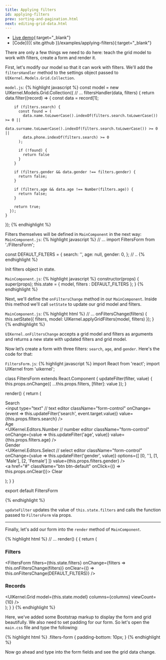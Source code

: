 ```yaml
---
title: Applying filters
id: applying-filters
prev: sorting-and-pagination.html
next: editing-grid-data.html
---
```

* [Live demo](/examples/applying-filters/){:target="_blank"}
* [Code]({{ site.github }}/examples/applying-filters){:target="_blank"}

There are only a few things we need to do here: teach the grid model to work with filters, create a form and render it.

First, let's modify our model so that it can work with filters. We'll add the `filtersHandler` method to the settings
object passed to `UIKernel.Models.Grid.Collection`.


`model.js`:
{% highlight javascript %}
const model = new UIKernel.Models.Grid.Collection({
  // ...
  filtersHandler(data, filters) {
      return data.filter((record) => {
        const data = record[1];

        if (filters.search) {
          const found = (
            data.name.toLowerCase().indexOf(filters.search.toLowerCase()) >= 0 ||
            data.surname.toLowerCase().indexOf(filters.search.toLowerCase()) >= 0 ||
            data.phone.indexOf(filters.search) >= 0
          );

          if (!found) {
            return false
          }
        }

        if (filters.gender && data.gender !== filters.gender) {
          return false;
        }

        if (filters.age && data.age !== Number(filters.age)) {
          return false;
        }

        return true;
      });
    }
});
{% endhighlight %}

Filters themselves will be defined in `MainComponent` in the next way:
 `MainComponent.js`:
 {% highlight javascript %}
 // ...
 import FiltersForm from './FiltersForm';

 const DEFAULT_FILTERS = {
   search: '',
   age: null,
   gender: 0,
 };
 // ..
  {% endhighlight %}

Init filters object in state.

`MainComponent.js`:
{% highlight javascript %}
 constructor(props) {
    super(props);
    this.state = {
      model,
      filters : DEFAULT_FILTERS
    };
  }
{% endhighlight %}


Next, we'll define the `onFiltersChange` method in our `MainComponent`.
Inside this method we'll call `setState` to update our grid model and filters.

`MainComponent.js`:
{% highlight html %}
// ...
onFiltersChange(filters) {
    this.setState({
      filters,
      model: UIKernel.applyGridFilters(model, filters)
    });
  }
{% endhighlight %}

`UIKernel.onFiltersChange` accepts a grid model and filters as arguments and returns a new state with updated filters and grid model.


Now let’s create a form with three filters: `search`, `age`, and `gender`. Here's the code for that:

`FiltersForm.js`:
{% highlight javascript %}
import React from 'react';
import UIKernel from 'uikernel';

class FiltersForm extends React.Component {
  updateFilter(filter, value) {
    this.props.onChange({
      ...this.props.filters,
      [filter]: value
    });
  }

  render() {
    return (
      <form className="filters-form form-horizontal">
        <div className="form-group">
          <label className="col-sm-3 control-label">Search</label>
          <div className="col-sm-9">
            <input
              type="text" // text editor
              className="form-control"
              onChange={event => this.updateFilter('search', event.target.value)}
              value={this.props.filters.search}
            />
          </div>
        </div>
        <div className="form-group">
          <label className="col-sm-3 control-label">Age</label>
          <div className="col-sm-9">
            <UIKernel.Editors.Number // number editor
              className="form-control"
              onChange={value => this.updateFilter('age', value)}
              value={this.props.filters.age}
            />
          </div>
        </div>
        <div className="form-group">
          <label className="col-sm-3 control-label">Gender</label>
          <div className="col-sm-9">
            <UIKernel.Editors.Select // select editor
              className="form-control"
              onChange={value => this.updateFilter('gender', value)}
              options={[
                [0, ''],
                [1, 'Male'],
                [2, 'Female']
              ]}
              value={this.props.filters.gender}
            />
          </div>
        </div>
        <div className="form-group">
          <div className="col-sm-offset-3 col-sm-9">
            <a href="#" className="btn btn-default" onClick={() => this.props.onClear()}>
              Clear
            </a>
          </div>
        </div>
      </form>
    );
  }
}

export default FiltersForm


{% endhighlight %}



`updateFilter` updates the value of `this.state.filters` and calls the function passed to `FiltersForm` via props.

---

Finally, let's add our form into the `render` method of `MainComponent`.

{% highlight html %}
// ...
  render() {
   {
      return (
        <div>
          <div className="panel panel-primary">
            <div className="panel-heading">
              <h3 className="panel-title">Filters</h3>
            </div>
            <div className="panel-body">
              <FiltersForm
                filters={this.state.filters}
                onChange={filters => this.onFiltersChange(filters)}
                onClear={() => this.onFiltersChange(DEFAULT_FILTERS)}
              />
            </div>
          </div>
          <div className="panel panel-info">
            <div className="panel-heading">
              <h3 className="panel-title">Records</h3>
            </div>
            <UIKernel.Grid
              model={this.state.model}
              columns={columns}
              viewCount={10}
            />
          </div>
        </div>
      );
    }
  }
{% endhighlight %}

Here, we've added some Bootstrap markup to display the form and grid beautifully.
We also need to set padding for our form. So let's open the `main.css` file and type the following:

{% highlight html %}
.filters-form {
    padding-bottom: 10px;
}
{% endhighlight %}

Now go ahead and type into the form fields and see the grid data change.
